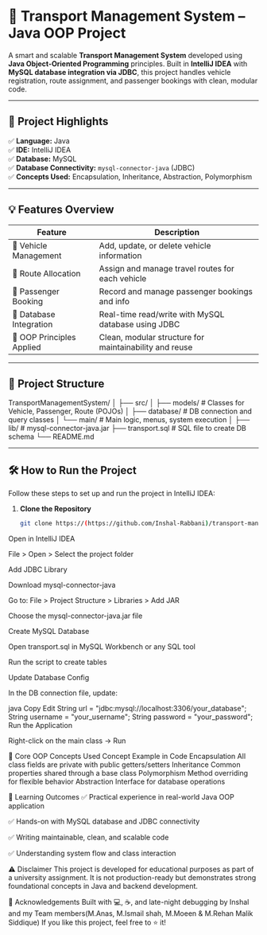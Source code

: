 # 🚦 Transport Management System – Java OOP Project

A smart and scalable **Transport Management System** developed using **Java Object-Oriented Programming** principles. Built in **IntelliJ IDEA** with **MySQL database integration via JDBC**, this project handles vehicle registration, route assignment, and passenger bookings with clean, modular code.

---

## 📌 Project Highlights

✅ **Language:** Java  
✅ **IDE:** IntelliJ IDEA  
✅ **Database:** MySQL  
✅ **Database Connectivity:** `mysql-connector-java` (JDBC)  
✅ **Concepts Used:** Encapsulation, Inheritance, Abstraction, Polymorphism  

---

## 💡 Features Overview

| Feature                        | Description                                                                 |
|-------------------------------|-----------------------------------------------------------------------------|
| 🚌 Vehicle Management          | Add, update, or delete vehicle information                                 |
| 📍 Route Allocation            | Assign and manage travel routes for each vehicle                           |
| 👤 Passenger Booking           | Record and manage passenger bookings and info                              |
| 🔄 Database Integration        | Real-time read/write with MySQL database using JDBC                        |
| 🧠 OOP Principles Applied      | Clean, modular structure for maintainability and reuse                     |

---

## 📁 Project Structure
TransportManagementSystem/
│
├── src/
│ ├── models/ # Classes for Vehicle, Passenger, Route (POJOs)
│ ├── database/ # DB connection and query classes
│ └── main/ # Main logic, menus, system execution
│
├── lib/ # mysql-connector-java.jar
├── transport.sql # SQL file to create DB schema
└── README.md


---

## 🛠️ How to Run the Project

Follow these steps to set up and run the project in IntelliJ IDEA:

1. **Clone the Repository**
   ```bash
   git clone https://(https://github.com/Inshal-Rabbani)/transport-management-system.git
Open in IntelliJ IDEA

File > Open > Select the project folder

Add JDBC Library

Download mysql-connector-java

Go to: File > Project Structure > Libraries > Add JAR

Choose the mysql-connector-java.jar file

Create MySQL Database

Open transport.sql in MySQL Workbench or any SQL tool

Run the script to create tables

Update Database Config

In the DB connection file, update:

java
Copy
Edit
String url = "jdbc:mysql://localhost:3306/your_database";
String username = "your_username";
String password = "your_password";
Run the Application

Right-click on the main class → Run

🧠 Core OOP Concepts Used
Concept	Example in Code
Encapsulation	All class fields are private with public getters/setters
Inheritance	Common properties shared through a base class
Polymorphism	Method overriding for flexible behavior
Abstraction	Interface for database operations

🎯 Learning Outcomes
✅ Practical experience in real-world Java OOP application

✅ Hands-on with MySQL database and JDBC connectivity

✅ Writing maintainable, clean, and scalable code

✅ Understanding system flow and class interaction

⚠️ Disclaimer
This project is developed for educational purposes as part of a university assignment. It is not production-ready but demonstrates strong foundational concepts in Java and backend development.

🙌 Acknowledgements
Built with 💻, ☕, and late-night debugging by Inshal and my Team members(M.Anas, M.Ismail shah, M.Moeen & M.Rehan Malik Siddique)
If you like this project, feel free to ⭐ it!
